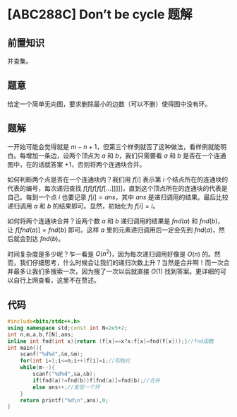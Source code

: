# [ABC288C] Don’t be cycle 题解

## 前置知识

并查集。

## 题意

给定一个简单无向图，要求删除最小的边数（可以不删）使得图中没有环。

## 题解

一开始可能会觉得就是 $m-n+1$，但第三个样例就否了这种做法，看样例就能明白。每增加一条边，设两个顶点为 $a$ 和 $b$，我们只需要看 $a$ 和 $b$ 是否在一个连通图中，在的话就答案 $+1$，否则将两个连通块合并。

如何判断两个点是否在一个连通块内？我们用 $f[i]$ 表示第 $i$ 个结点所在的连通块的代表的编号，每次递归查找 $f[f[f[f[f[\dots]]]]]$，直到这个顶点所在的连通块的代表是自己。每到一个点 $i$ 也要记录 $f[i]=ans$，其中 $ans$ 是递归调用的结果。最后比较递归调用 $a$ 和 $b$ 的结果即可。显然，初始化为 $f[i]=i$。

如何将两个连通块合并？设两个数 $a$ 和 $b$ 递归调用的结果是 $fnd(a)$ 和 $fnd(b)$，让 $f[fnd(a)]=fnd(b)$ 即可。这样 $a$ 里的元素递归调用后一定会先到 $fnd(a)$，然后就会到达 $fnd(b)$。

时间复杂度是多少呢？乍一看是 $O(n^2)$，因为每次递归调用好像是 $O(n)$ 的。然而，我们仔细思考，什么时候会让我们的递归次数上升？当然是合并啊！而一次合并最多让我们多搜索一次，因为搜了一次以后就直接 $O(1)$ 找到答案。更详细的可以自行上网查看，这里不在赘述。

## 代码

```cpp
#include<bits/stdc++.h>
using namespace std;const int N=2e5+2;
int n,m,a,b,f[N],ans;
inline int fnd(int x){return (f[x]==x?x:f[x]=fnd(f[x]));}//fnd函数
int main(){
	scanf("%d%d",&n,&m);
	for(int i=1;i<=n;i++)f[i]=i;//初始化
	while(m--){
		scanf("%d%d",&a,&b);
		if(fnd(a)!=fnd(b))f[fnd(a)]=fnd(b);//合并
		else ans++;//发现一个环
	}
	return printf("%d\n",ans),0;
}
```